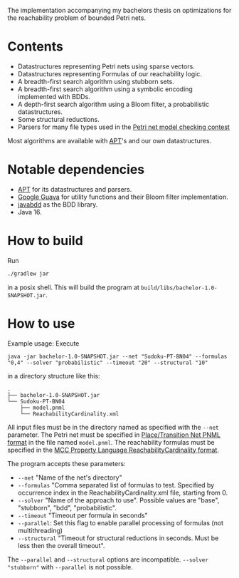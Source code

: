 The implementation accompanying my bachelors thesis on optimizations for the reachability problem of bounded Petri nets.

# Contents
 - Datastructures representing Petri nets using sparse vectors.
 - Datastructures representing Formulas of our reachability logic.
 - A breadth-first search algorithm using stubborn sets.
 - A breadth-first search algorithm using a symbolic encoding implemented with BDDs.
 - A depth-first search algorithm using a Bloom filter, a probabilistic datastructures.
 - Some structural reductions.
 - Parsers for many file types used in the [Petri net model checking contest](https://mcc.lip6.fr/)

Most algorithms are available with [APT](https://github.com/CvO-Theory/apt)'s and our own datastructures.

# Notable dependencies
 - [APT](https://github.com/CvO-Theory/apt) for its datastructures and parsers.
 - [Google Guava](https://github.com/google/guava) for utility functions and their Bloom filter implementation.
 - [javabdd](https://github.com/com-github-javabdd/com.github.javabdd) as the BDD library.
 - Java 16.

# How to build
Run
```sh
./gradlew jar
```
in a posix shell. This will build the program at `build/libs/bachelor-1.0-SNAPSHOT.jar`.

# How to use
Example usage:
Execute
```
java -jar bachelor-1.0-SNAPSHOT.jar --net "Sudoku-PT-BN04" --formulas "0,4" --solver "probabilistic" --timeout "20" --structural "10"
```
in a directory structure like this:
```
.
├── bachelor-1.0-SNAPSHOT.jar
└── Sudoku-PT-BN04
    ├── model.pnml
    └── ReachabilityCardinality.xml
```

All input files must be in the directory named as specified with the ``--net`` parameter.
The Petri net must be specified in [Place/Transition Net PNML format](https://www.pnml.org/) in the file named `model.pnml`.
The reachability formulas must be specified in the [MCC Property Language ReachabilityCardinality format](https://mcc.lip6.fr/2020/pdf/MCC2020-formula_manual.pdf).

The program accepts these parameters:
 - `--net` "Name of the net's directory"
 - `--formulas` "Comma separated list of formulas to test. Specified by occurrence index in the ReachabilityCardinality.xml file, starting from 0.
 - `--solver` "Name of the approach to use". Possible values are "base", "stubborn", "bdd", "probabilistic".
 - `--timeout` "Timeout per formula in seconds"
 - `--parallel`: Set this flag to enable parallel processing of formulas (not multithreading)
 - `--structural` "Timeout for structural reductions in seconds. Must be less then the overall timeout".

The `--parallel` and `--structural` options are incompatible.
`--solver "stubborn"` with `--parallel` is not possible.